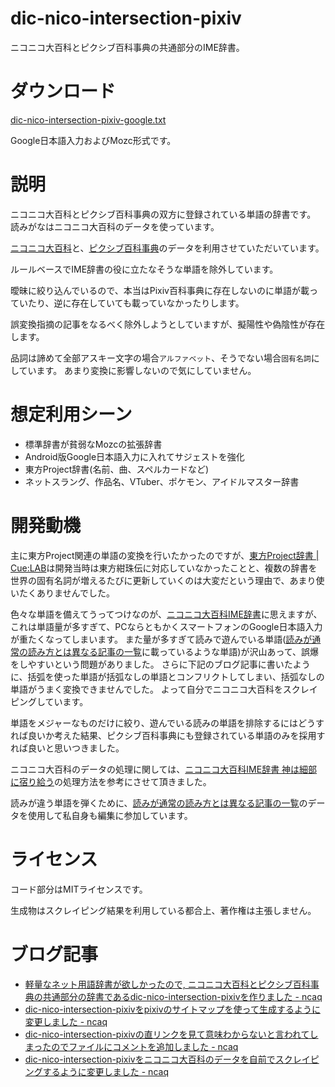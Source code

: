 # dic-nico-intersection-pixiv

ニコニコ大百科とピクシブ百科事典の共通部分のIME辞書。

# ダウンロード

[dic-nico-intersection-pixiv-google.txt](https://raw.githubusercontent.com/ncaq/dic-nico-intersection-pixiv/master/public/dic-nico-intersection-pixiv-google.txt)

Google日本語入力およびMozc形式です。

# 説明

ニコニコ大百科とピクシブ百科事典の双方に登録されている単語の辞書です。
読みがなはニコニコ大百科のデータを使っています。

[ニコニコ大百科](http://dic.nicovideo.jp/)と、[ピクシブ百科事典](https://dic.pixiv.net/)のデータを利用させていただいています。

ルールベースでIME辞書の役に立たなそうな単語を除外しています。

曖昧に絞り込んでいるので、本当はPixiv百科事典に存在しないのに単語が載っていたり、逆に存在していても載っていなかったりします。

誤変換指摘の記事をなるべく除外しようとしていますが、擬陽性や偽陰性が存在します。

品詞は諦めて全部アスキー文字の場合`アルファベット`、そうでない場合`固有名詞`にしています。
あまり変換に影響しないので気にしていません。

# 想定利用シーン

* 標準辞書が貧弱なMozcの拡張辞書
* Android版Google日本語入力に入れてサジェストを強化
* 東方Project辞書(名前、曲、スペルカードなど)
* ネットスラング、作品名、VTuber、ポケモン、アイドルマスター辞書

# 開発動機

主に東方Project関連の単語の変換を行いたかったのですが、[東方Project辞書 | Cue:LAB](https://9lab.jp/works/dic/th-dic.php)は開発当時は東方紺珠伝に対応していなかったことと、複数の辞書を世界の固有名詞が増えるたびに更新していくのは大変だという理由で、あまり使いたくありませんでした。

色々な単語を備えてうってつけなのが、[ニコニコ大百科IME辞書](http://tkido.com/blog/1019.html)に思えますが、これは単語量が多すぎて、PCならともかくスマートフォンのGoogle日本語入力が重たくなってしまいます。
また量が多すぎて読みで遊んでいる単語([読みが通常の読み方とは異なる記事の一覧](https://dic.nicovideo.jp/id/4652210)に載っているような単語)が沢山あって、誤爆をしやすいという問題がありました。
さらに下記のブログ記事に書いたように、括弧を使った単語が括弧なしの単語とコンフリクトしてしまい、括弧なしの単語がうまく変換できませんでした。
よって自分でニコニコ大百科をスクレイピングしています。

単語をメジャーなものだけに絞り、遊んでいる読みの単語を排除するにはどうすれば良いか考えた結果、ピクシブ百科事典にも登録されている単語のみを採用すれば良いと思いつきました。

ニコニコ大百科のデータの処理に関しては、[ニコニコ大百科IME辞書 神は細部に宿り給う](http://tkido.com/blog/1019.html)の処理方法を参考にさせて頂きました。

読みが違う単語を弾くために、[読みが通常の読み方とは異なる記事の一覧](https://dic.nicovideo.jp/id/4652210)のデータを使用して私自身も編集に参加しています。

# ライセンス

コード部分はMITライセンスです。

生成物はスクレイピング結果を利用している都合上、著作権は主張しません。

# ブログ記事

* [軽量なネット用語辞書が欲しかったので, ニコニコ大百科とピクシブ百科事典の共通部分の辞書であるdic-nico-intersection-pixivを作りました - ncaq](https://www.ncaq.net/2017/03/10/)
* [dic-nico-intersection-pixivをpixivのサイトマップを使って生成するように変更しました - ncaq](https://www.ncaq.net/2017/08/23/)
* [dic-nico-intersection-pixivの直リンクを見て意味わからないと言われてしまったのでファイルにコメントを追加しました - ncaq](https://www.ncaq.net/2017/11/09/16/26/13/)
* [dic-nico-intersection-pixivをニコニコ大百科のデータを自前でスクレイピングするように変更しました - ncaq](https://www.ncaq.net/2019/08/20/13/16/20/)
